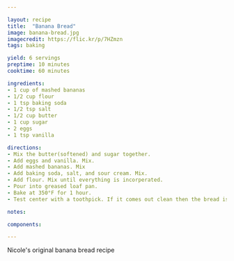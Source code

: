 ```yaml
---

layout: recipe
title:  "Banana Bread"
image: banana-bread.jpg
imagecredit: https://flic.kr/p/7HZmzn
tags: baking

yield: 6 servings
preptime: 10 minutes
cooktime: 60 minutes

ingredients:
- 1 cup of mashed bananas
- 1/2 cup flour
- 1 tsp baking soda
- 1/2 tsp salt
- 1/2 cup butter
- 1 cup sugar
- 2 eggs
- 1 tsp vanilla

directions:
- Mix the butter(softened) and sugar together.
- Add eggs and vanilla. Mix.
- Add mashed bananas. Mix
- Add baking soda, salt, and sour cream. Mix.
- Add flour. Mix until everything is incorperated.
- Pour into greased loaf pan.
- Bake at 350°F for 1 hour.
- Test center with a toothpick. If it comes out clean then the bread is done.

notes:

components:

---
```


Nicole's original banana bread recipe